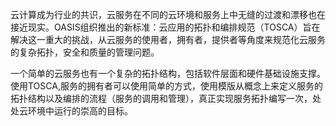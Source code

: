 云计算成为行业的共识，云服务在不同的云环境和服务上中无缝的过渡和漂移也在接近现实。OASIS组织推出的新标准：云应用的拓扑和编排规范（TOSCA）旨在解决这一重大的挑战，从云服务的使用者，拥有者，提供者等角度来规范化云服务的复杂拓扑，安全和质量的管理问题。

一个简单的云服务也有一个复杂的拓扑结构，包括软件层面和硬件基础设施支撑。使用TOSCA,服务的拥有者可以使用简单的方式，使用模版从概念上来定义服务的拓扑结构以及编排的流程（服务的调用和管理），真正实现服务拓扑编写一次，处处云环境中运行的崇高的目标。
